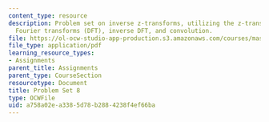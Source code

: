 ```yaml
---
content_type: resource
description: Problem set on inverse z-transforms, utilizing the z-transform, discrete
  Fourier transforms (DFT), inverse DFT, and convolution.
file: https://ol-ocw-studio-app-production.s3.amazonaws.com/courses/mas-160-signals-systems-and-information-for-media-technology-fall-2007/a758a02ea3385d78b2884238f4ef66ba_ps8.pdf
file_type: application/pdf
learning_resource_types:
- Assignments
parent_title: Assignments
parent_type: CourseSection
resourcetype: Document
title: Problem Set 8
type: OCWFile
uid: a758a02e-a338-5d78-b288-4238f4ef66ba
---
```

